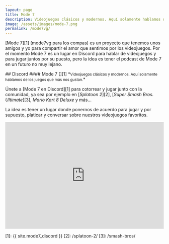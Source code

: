 ```yaml
---
layout: page
title: Mode 7
description: Videojuegos clásicos y modernos. Aquí solamente hablamos de los juegos que más nos gustan.
image: /assets/images/mode-7.png
permalink: /mode7vg/
---
```


[Mode 7][1] (mode7vg para los compas) es un proyecto que tenemos unos amigos y yo para compartir el amor que sentimos por los videojuegos. Por el momento Mode 7 es un lugar en Discord para hablar de videojuegos y para jugar juntos por su puesto, pero la idea es tener el podcast de Mode 7 en un futuro no muy lejano.

<div class="row">
<div class="col-md-12 col-lg-6">
## <i class="fab fa-discord"></i> Discord
#### Mode 7 [<i class="fas fa-external-link-alt" data-toggle="tooltip" data-placement="top" title="Abrir Mode 7 en Discord"></i>][1]
*<small>Videojuegos clásicos y modernos. Aquí solamente hablamos de los juegos que más nos gustan.</small>*

Únete a [Mode 7 en Discord][1] para cotorrear y jugar junto con la comunidad, ya sea por ejemplo en [*Splatoon 2*][2], [*Super Smash Bros. Ultimate*][3], *Mario Kart 8 Deluxe* y más...

La idea es tener un lugar donde ponernos de acuerdo para jugar y por supuesto, platicar y conversar sobre nuestros videojuegos favoritos.
</div>
<div class="col-md-12 col-lg-6">
<iframe src="https://discordapp.com/widget?id=478777821087662092&theme=dark" width="100%" height="340" allowtransparency="true" frameborder="0"></iframe>
</div>
</div>

[1]: {{ site.mode7_discord }}
[2]: /splatoon-2/
[3]: /smash-bros/